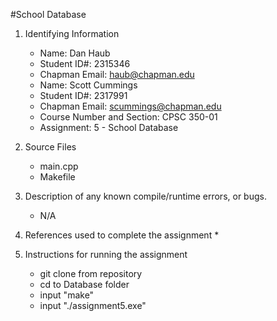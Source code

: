 #School Database

1. Identifying Information
    * Name:  Dan Haub
    * Student ID#:  2315346
    * Chapman Email:  haub@chapman.edu
    * Name:  Scott Cummings
    * Student ID#:  2317991
    * Chapman Email:  scummings@chapman.edu
    * Course Number and Section:  CPSC 350-01
    * Assignment:  5 - School Database

2. Source Files
    * main.cpp
    * Makefile
    

3. Description of any known compile/runtime errors, or bugs.
    * N/A

4. References used to complete the assignment
    * 

5. Instructions for running the assignment
    * git clone from repository
    * cd to Database folder
    * input "make"
    * input "./assignment5.exe"

